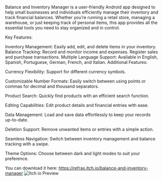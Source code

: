 Balance and Inventory Manager is a user-friendly Android app designed to help small businesses and individuals efficiently manage their inventory and track financial balances. Whether you’re running a retail store, managing a warehouse, or just keeping track of personal items, this app provides all the essential tools you need to stay organized and in control.

Key Features:

Inventory Management:
Easily add, edit, and delete items in your inventory.
Balance Tracking:
Record and monitor income and expenses.
Register sales and purchase transactions.
Multiple Language Support:
Available in English, Spanish, Portuguese, German, French, and Italian.
Additional Features:


Currency Flexibility: Support for different currency symbols.

Customizable Number Formats: Easily switch between using points or commas for decimal and thousand separators.

Product Search: Quickly find products with an efficient search function.

Editing Capabilities: Edit product details and financial entries with ease.

Data Management: Load and save data effortlessly to keep your records up-to-date.

Deletion Support: Remove unwanted items or entries with a simple action.

Seamless Navigation: Switch between inventory management and balance tracking with a swipe.

Theme Options: Choose between dark and light modes to suit your preference.

You can download it here:
https://refrax.itch.io/balance-and-inventory-manager
![Itch io Preview](https://github.com/user-attachments/assets/fff07f95-0a12-4c91-afc2-7ed9333ff8d2)
